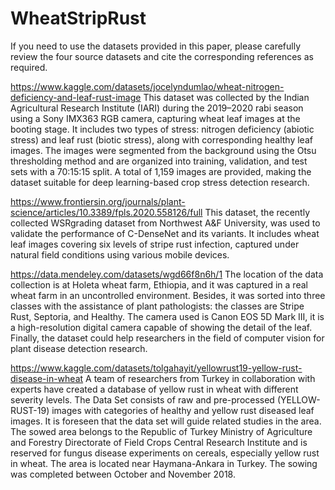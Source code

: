 # WheatStripRust
If you need to use the datasets provided in this paper, please carefully review the four source datasets and cite the corresponding references as required.

https://www.kaggle.com/datasets/jocelyndumlao/wheat-nitrogen-deficiency-and-leaf-rust-image
This dataset was collected by the Indian Agricultural Research Institute (IARI) during the 2019–2020 rabi season using a Sony IMX363 RGB camera, capturing wheat leaf images at the booting stage. It includes two types of stress: nitrogen deficiency (abiotic stress) and leaf rust (biotic stress), along with corresponding healthy leaf images. The images were segmented from the background using the Otsu thresholding method and are organized into training, validation, and test sets with a 70:15:15 split. A total of 1,159 images are provided, making the dataset suitable for deep learning-based crop stress detection research.

https://www.frontiersin.org/journals/plant-science/articles/10.3389/fpls.2020.558126/full
This dataset, the recently collected WSRgrading dataset from Northwest A\&F University, was used to validate the performance of C-DenseNet and its variants. It includes wheat leaf images covering six levels of stripe rust infection, captured under natural field conditions using various mobile devices.

https://data.mendeley.com/datasets/wgd66f8n6h/1
The location of the data collection is at Holeta wheat farm, Ethiopia, and it was captured in a real wheat farm in an uncontrolled environment. Besides, it was sorted into three classes with the assistance of plant pathologists: the classes are Stripe Rust, Septoria, and Healthy. The camera used is  Canon EOS 5D Mark III, it is a high-resolution digital camera capable of showing the detail of the leaf.  Finally, the dataset could help researchers in the field of computer vision for plant disease detection research.

https://www.kaggle.com/datasets/tolgahayit/yellowrust19-yellow-rust-disease-in-wheat
A team of researchers from Turkey in collaboration with experts have created a database of yellow rust in wheat with different severity levels. The Data Set consists of raw and pre-processed (YELLOW-RUST-19) images with categories of healthy and yellow rust diseased leaf images. It is foreseen that the data set will guide related studies in the area. The sowed area belongs to the Republic of Turkey Ministry of Agriculture and Forestry Directorate of Field Crops Central Research Institute and is reserved for fungus disease experiments on cereals, especially yellow rust in wheat. The area is located near Haymana-Ankara in Turkey. The sowing was completed between October and November 2018.

